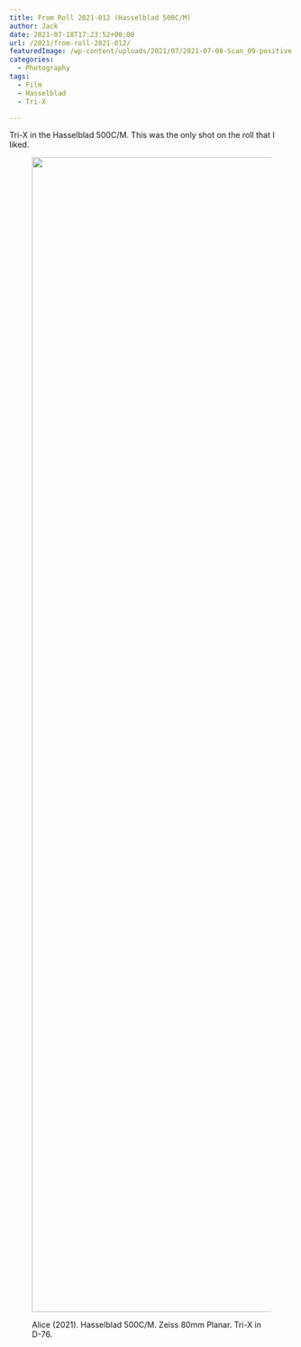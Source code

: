 ```yaml
---
title: From Roll 2021-012 (Hasselblad 500C/M)
author: Jack
date: 2021-07-18T17:23:52+00:00
url: /2021/from-roll-2021-012/
featuredImage: /wp-content/uploads/2021/07/2021-07-08-Scan_09-positive.jpg
categories:
  - Photography
tags:
  - Film
  - Hasselblad
  - Tri-X

---
```

<!--kg-card-begin: html-->

Tri-X in the Hasselblad 500C/M. This was the only shot on the roll that I liked.<figure class="wp-block-image size-full">

<img loading="lazy" width="2016" height="2048" src="/content/images/wordpress/2021/07/2021-07-08-Scan_08-positive.jpg" alt="" class="wp-image-786" srcset="/content/images/wordpress/2021/07/2021-07-08-Scan_08-positive.jpg 2016w, /content/images/wordpress/2021/07/2021-07-08-Scan_08-positive-295x300.jpg 295w, /content/images/wordpress/2021/07/2021-07-08-Scan_08-positive.jpg 700w, /content/images/wordpress/2021/07/2021-07-08-Scan_08-positive-768x780.jpg 768w, /content/images/wordpress/2021/07/2021-07-08-Scan_08-positive-1512x1536.jpg 1512w, /content/images/wordpress/2021/07/2021-07-08-Scan_08-positive-450x457.jpg 450w, /content/images/wordpress/2021/07/2021-07-08-Scan_08-positive-1024x1040.jpg 1024w, /content/images/wordpress/2021/07/2021-07-08-Scan_08-positive-591x600.jpg 591w" sizes="(max-width: 2016px) 100vw, 2016px" /> <figcaption>Alice (2021). Hasselblad 500C/M. Zeiss 80mm Planar. Tri-X in D-76.</figcaption></figure> 

<!--kg-card-end: html-->